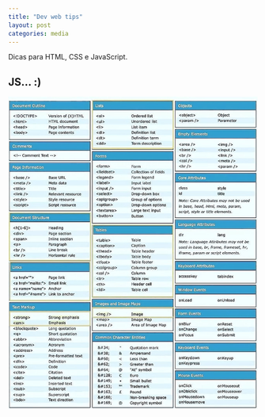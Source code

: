 ```yaml
---
title: "Dev web tips"
layout: post
categories: media
---
```


Dicas para HTML, CSS e JavaScript.


## JS...   :)

![Frameworks](/assets/img/dev.web.tips.jpeg)
